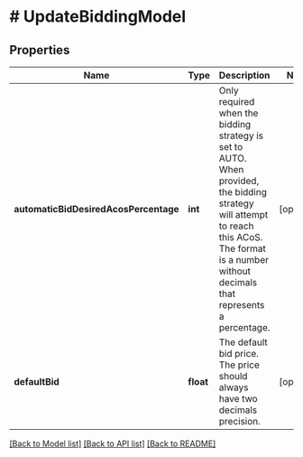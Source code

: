 # # UpdateBiddingModel

## Properties

Name | Type | Description | Notes
------------ | ------------- | ------------- | -------------
**automaticBidDesiredAcosPercentage** | **int** | Only required when the bidding strategy is set to AUTO. When provided, the bidding strategy will attempt to reach this ACoS. The format is a number without decimals that represents a percentage. | [optional]
**defaultBid** | **float** | The default bid price. The price should always have two decimals precision. | [optional]

[[Back to Model list]](../../README.md#models) [[Back to API list]](../../README.md#endpoints) [[Back to README]](../../README.md)
